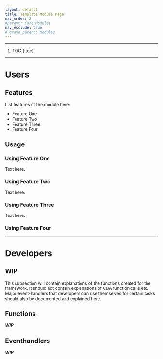 ```yaml
---
layout: default
title: Template Module Page
nav_order: 2
#parent: Core Modules
nav_exclude: true
# grand_parent: Modules
---
```


---
1. TOC
{:toc}

---

# Users

## Features

List features of the module here:
- Feature One
- Feature Two
- Feature Three
- Feature Four

## Usage

### Using Feature One

Text here.

### Using Feature Two

Text here.

### Using Feature Three

Text here.

### Using Feature Four

---

# Developers

## WIP

This subsection will contain explanations of the functions created for the framework.
It should not contain explanations of CBA function calls etc.
Major event-handlers that developers can use themselves for certain tasks should also be documented and explained here.

## Functions

_**WIP**_

## Eventhandlers

_**WIP**_
